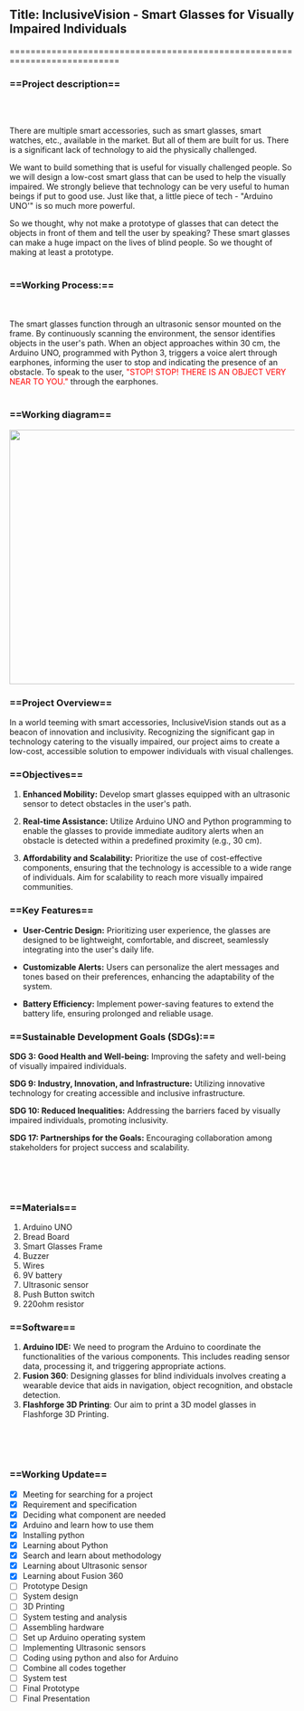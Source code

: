 ## Title: InclusiveVision - Smart Glasses for Visually Impaired Individuals
===========================================================================

### ==**Project description**==
<br>
<br>

There are multiple smart accessories, such as smart glasses, smart watches, etc., available in the market. But all of them are built for us. There is a significant lack of technology to aid the physically challenged.

We want to build something that is useful for visually challenged people. So we will design a low-cost smart glass that can be used to help the visually impaired.
We strongly believe that technology can be very useful to human beings if put to good use. Just like that, a little piece of tech - "Arduino UNO'" is so much more powerful.

So we thought, why not make a prototype of glasses that can detect the objects in front of them and tell the user by speaking?
These smart glasses can make a huge impact on the lives of blind people. So we thought of making at least a prototype.
<br>
<br>


### ==**Working Process:**==
<br>
<br>
The smart glasses function through an ultrasonic sensor mounted on the frame. By continuously scanning the environment, the sensor identifies objects in the user's path. When an object approaches within 30 cm, the Arduino UNO, programmed with Python 3, triggers a voice alert through earphones, informing the user to stop and indicating the presence of an obstacle. To speak to the user, 
<span style="color:red">"STOP! STOP! THERE IS AN OBJECT VERY NEAR TO YOU."</span> through the earphones.  
<br>
<br>

### ==**Working diagram**==


<img style="float: center;" width=650 height=450 src="FINALPROJECT/proposal/diagram.png">


### ==**Project Overview**==

In a world teeming with smart accessories, InclusiveVision stands out as a beacon of innovation and inclusivity. Recognizing the significant gap in technology catering to the visually impaired, our project aims to create a low-cost, accessible solution to empower individuals with visual challenges.

### ==**Objectives**==

1. **Enhanced Mobility:** Develop smart glasses equipped with an ultrasonic sensor to detect obstacles in the user's path.

2. **Real-time Assistance:** Utilize Arduino UNO and Python programming to enable the glasses to provide immediate auditory alerts when an obstacle is detected within a predefined proximity (e.g., 30 cm).

3. **Affordability and Scalability:** Prioritize the use of cost-effective components, ensuring that the technology is accessible to a wide range of individuals. Aim for scalability to reach more visually impaired communities.

### ==**Key Features**==

- **User-Centric Design:** Prioritizing user experience, the glasses are designed to be lightweight, comfortable, and discreet, seamlessly integrating into the user's daily life.

- **Customizable Alerts:** Users can personalize the alert messages and tones based on their preferences, enhancing the adaptability of the system.

- **Battery Efficiency:** Implement power-saving features to extend the battery life, ensuring prolonged and reliable usage.

### ==**Sustainable Development Goals (SDGs):**==

**SDG 3: Good Health and Well-being:** Improving the safety and well-being of visually impaired individuals.

**SDG 9: Industry, Innovation, and Infrastructure:** Utilizing innovative technology for creating accessible and inclusive infrastructure.

**SDG 10: Reduced Inequalities:** Addressing the barriers faced by visually impaired individuals, promoting inclusivity.

**SDG 17: Partnerships for the Goals:** Encouraging collaboration among stakeholders for project success and scalability.

<br>
<br>
<br>

### ==**Materials**==
1. Arduino UNO
2. Bread Board
3. Smart Glasses Frame
3. Buzzer
4. Wires
5. 9V battery
6. Ultrasonic sensor
7. Push Button switch
8. 220ohm resistor


### ==**Software**==

1. **Arduino IDE:** We  need to program the Arduino to coordinate the functionalities of the various components. This includes reading sensor data, processing it, and triggering appropriate actions.
2. **Fusion 360**: Designing glasses for blind individuals involves creating a wearable device that aids in navigation, object recognition, and obstacle detection.
3. **Flashforge 3D Printing**: Our aim to print a 3D model glasses in Flashforge 3D Printing.
<br>
<br>
<br>



### ==**Working Update**==

  
- [X] Meeting for searching for a project
- [X] Requirement and specification
- [X] Deciding what component are needed
- [X] Arduino and learn how to use them
- [X] Installing python
- [X] Learning about Python
- [X] Search and learn about methodology
- [X] Learning about Ultrasonic sensor
- [X] Learning about Fusion 360
- [ ] Prototype Design
- [ ] System design
- [ ] 3D Printing
- [ ] System testing and analysis
- [ ] Assembling hardware
- [ ] Set up Arduino operating system
- [ ] Implementing Ultrasonic sensors
- [ ] Coding using python and also for Arduino 
- [ ] Combine all codes together
- [ ] System test
- [ ] Final Prototype
- [ ] Final Presentation
